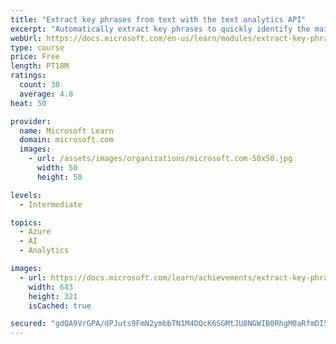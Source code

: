 ```yaml
---
title: "Extract key phrases from text with the text analytics API"
excerpt: "Automatically extract key phrases to quickly identify the main points in documents or text."
webUrl: https://docs.microsoft.com/en-us/learn/modules/extract-key-phrases-text-analytics-api/
type: course
price: Free
length: PT18M
ratings:
  count: 30
  average: 4.8
heat: 50

provider:
  name: Microsoft Learn
  domain: microsoft.com
  images:
    - url: /assets/images/organizations/microsoft.com-50x50.jpg
      width: 50
      height: 50

levels:
  - Intermediate

topics:
  - Azure
  - AI
  - Analytics

images:
  - url: https://docs.microsoft.com/learn/achievements/extract-key-phrases-from-text-with-the-text-analytics-api-social.png
    width: 643
    height: 321
    isCached: true

secured: "gdQA9VrGPA/dPJuts9FmN2ymbbTN1M4DQcK6SGMtJU8NGWIB0RhgM0aRfmDI5TwbHxjjf9snV/O66K+kh9eNTQ5UmhB99GrvlPEuAUiGE3f9p1uA0h2dO1HifWfvejQ2SnRjHy+hmQNaQkrV3zHVMNlexWALaCMWp3P6kNfqSPRt9L/UEh9IguhIN48NJCtlNYp7B0QVzROI8IfwWuQ9kiRfcr+EsWXaHQljxdzX1v+IUtsfyRtRQ6UHEn2QwUNGmeX8H9mIPdez7qZ7xk1zFNpQUcm9Vqq0S1LkNRyq0+V3N+kf+3lWxk1xKEkaD/I7wlWkbFrrClmYLks0SjCOk4uCnF//U7NCBPEKdMuhuZtfITsea5igq1DBF9TwQO4ywoJzrTJxcXuJU4K+Hq/z0Y6FKY0RLajyfTcu3Vg19TU=;451INtt27gHvHx5gSm7/cw=="
---
```



